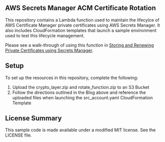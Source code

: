 ## AWS Secrets Manager ACM Certificate Rotation

This repository contains a Lambda function used to maintain the lifecylce of AWS Certificate Manager private certificates using AWS Secrets Manager. It also includes CloudFormation templates that launch a sample environment used to test this lifecycle management. 

Please see a walk-through of using this function in [Storing and Renewing Private Certificates using Secrets Manager]().

## Setup
To set up the resources in this repository, complete the following:
1. Upload the crypto_layer.zip and rotate_function.zip to an S3 Bucket
2. Follow the directions outlined in the Blog above and reference the uploaded files when launching the src_account.yaml CloudFormation Template

## License Summary

This sample code is made available under a modified MIT license. See the LICENSE file.
